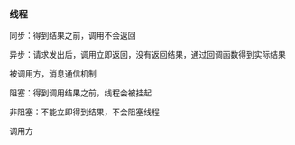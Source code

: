 ### 线程

同步：得到结果之前，调用不会返回

异步：请求发出后，调用立即返回，没有返回结果，通过回调函数得到实际结果

被调用方，消息通信机制



阻塞：得到调用结果之前，线程会被挂起

非阻塞：不能立即得到结果，不会阻塞线程

调用方